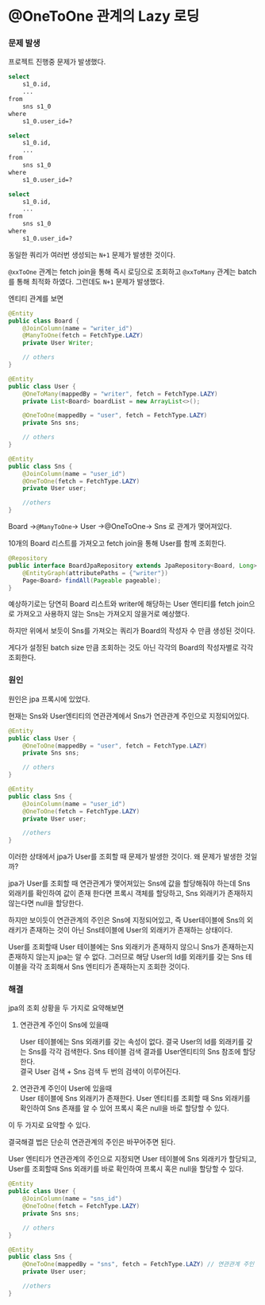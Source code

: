 # @OneToOne 관계의 Lazy 로딩

### 문제 발생

프로젝트 진행중 문제가 발생했다.

```sh
select 
    s1_0.id,
    ...
from 
    sns s1_0
where 
    s1_0.user_id=?

select 
    s1_0.id,
    ...
from 
    sns s1_0
where 
    s1_0.user_id=?

select 
    s1_0.id,
    ...
from 
    sns s1_0
where 
    s1_0.user_id=?
```

동일한 쿼리가 여러번 생성되는 `N+1` 문제가 발생한 것이다.

`@xxToOne` 관계는 fetch join을 통해 즉시 로딩으로 조회하고 `@xxToMany` 관계는 batch 를 통해 최적화 하였다. 그런데도 `N+1` 문제가 발생했다.

엔티티 관계를 보면

```java
@Entity
public class Board {
    @JoinColumn(name = "writer_id")
    @ManyToOne(fetch = FetchType.LAZY)
    private User Writer;

    // others
}

@Entity
public class User {
    @OneToMany(mappedBy = "writer", fetch = FetchType.LAZY)
    private List<Board> boardList = new ArrayList<>();    

    @OneToOne(mappedBy = "user", fetch = FetchType.LAZY)
    private Sns sns;

    // others
}

@Entity
public class Sns {
    @JoinColumn(name = "user_id")
    @OneToOne(fetch = FetchType.LAZY)
    private User user;    

    //others
}
```

Board ->`@ManyToOne`-> User ->@OneToOne-> Sns 로 관계가 맺어져있다.

10개의 Board 리스트를 가져오고  fetch join을 통해 User를 함께 조회한다.

```java
@Repository
public interface BoardJpaRepository extends JpaRepository<Board, Long> {
    @EntityGraph(attributePaths = {"writer"})
    Page<Board> findAll(Pageable pageable);
}
```

예상하기로는 당연히 Board 리스트와 writer에 해당하는 User 엔티티를 fetch join으로 가져오고 사용하지 않는 Sns는 가져오지 않을거로 예상했다.

하지만 위에서 보듯이 Sns를 가져오는 쿼리가 Board의 작성자 수 만큼 생성된 것이다.

게다가 설정된 batch size 만큼 조회하는 것도 아닌 각각의 Board의 작성자별로 각각 조회한다.



### 원인

원인은 jpa 프록시에 있었다.

현재는 Sns와 User엔티티의 연관관계에서 Sns가 연관관계 주인으로 지정되어있다.

```java
@Entity
public class User { 
    @OneToOne(mappedBy = "user", fetch = FetchType.LAZY)
    private Sns sns;

    // others
}

@Entity
public class Sns {
    @JoinColumn(name = "user_id")
    @OneToOne(fetch = FetchType.LAZY)
    private User user;    

    //others
}
```

이러한 상태에서 jpa가 User를 조회할 때 문제가 발생한 것이다. 왜 문제가 발생한 것일까?

jpa가 User를 조회할 때 연관관계가 맺어져있는 Sns에 값을 할당해줘야 하는데 Sns 외래키를 확인하여 값이 존재 한다면 프록시 객체를 할당하고,   Sns 외래키가 존재하지 않는다면 null을 할당한다.

하지만 보이듯이 연관관계의 주인은 Sns에 지정되어있고, 즉 User테이블에 Sns의 외래키가 존재하는 것이 아닌 Sns테이블에 User의 외래키가 존재하는 상태이다.

User를 조회할때 User 테이블에는 Sns 외래키가 존재하지 않으니 Sns가 존재하는지 존재하지 않는지 jpa는 알 수 없다. 그러므로 해당 User의 Id를 외래키를 갖는 Sns 테이블을 각각 조회해서 Sns 엔티티가 존재하는지 조회한 것이다.



### 해결

jpa의 조회 상황을 두 가지로 요약해보면

1.  연관관계 주인이 Sns에 있을때

    User 테이블에는 Sns 외래키를 갖는 속성이 없다. 결국 User의 Id를 외래키를 갖는 Sns를 각각 검색한다. Sns 테이블 검색 결과를 User엔티티의 Sns 참조에 할당한다.\
    결국 User 검색 + Sns 검색 두 번의 검색이 이루어진다.
2. 연관관계 주인이 User에 있을때\
   User 테이블에 Sns 외래키가 존재한다. User 엔티티를 조회할 때 Sns 외래키를 확인하여 Sns 존재를 알 수 있어 프록시 혹은 null을 바로 할당할 수 있다.

이 두 가지로 요약할 수 있다.

결국해결 법은 단순히 연관관계의 주인은 바꾸어주면 된다.

User 엔티티가 연관관계의 주인으로 지정되면 User 테이블에 Sns 외래키가 할당되고, User를 조회할때 Sns 외래키를 바로 확인하여 프록시 혹은 null을 할당할 수 있다.

```java
@Entity
public class User { 
    @JoinColumn(name = "sns_id")
    @OneToOne(fetch = FetchType.LAZY)
    private Sns sns;

    // others
}

@Entity
public class Sns {
    @OneToOne(mappedBy = "sns", fetch = FetchType.LAZY) // 연관관계 주인 변
    private User user;    

    //others
}
```











